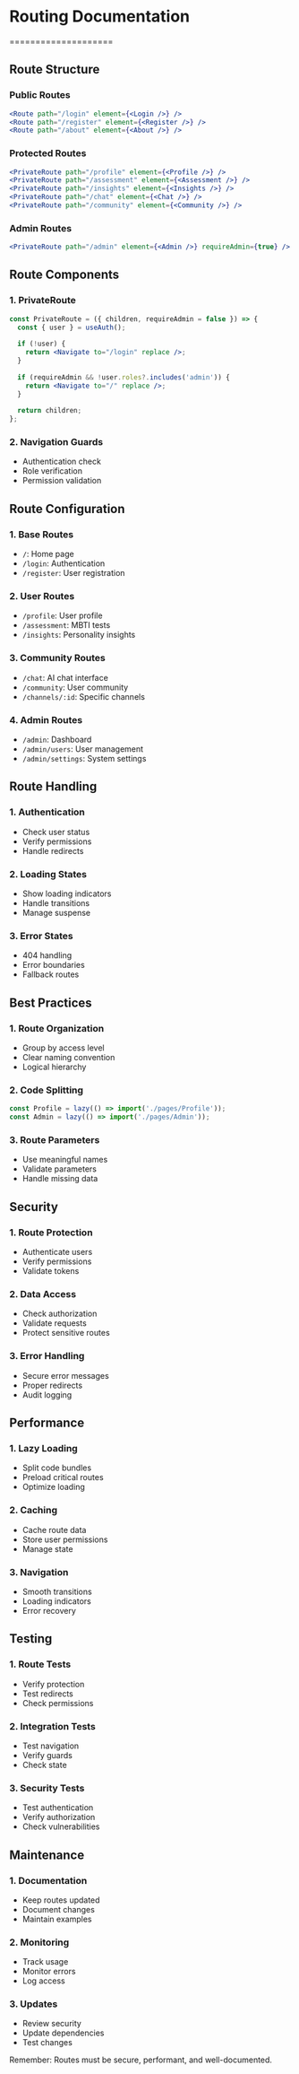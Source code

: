 # Routing Documentation
====================

## Route Structure

### Public Routes
```jsx
<Route path="/login" element={<Login />} />
<Route path="/register" element={<Register />} />
<Route path="/about" element={<About />} />
```

### Protected Routes
```jsx
<PrivateRoute path="/profile" element={<Profile />} />
<PrivateRoute path="/assessment" element={<Assessment />} />
<PrivateRoute path="/insights" element={<Insights />} />
<PrivateRoute path="/chat" element={<Chat />} />
<PrivateRoute path="/community" element={<Community />} />
```

### Admin Routes
```jsx
<PrivateRoute path="/admin" element={<Admin />} requireAdmin={true} />
```

## Route Components

### 1. PrivateRoute
```jsx
const PrivateRoute = ({ children, requireAdmin = false }) => {
  const { user } = useAuth();
  
  if (!user) {
    return <Navigate to="/login" replace />;
  }
  
  if (requireAdmin && !user.roles?.includes('admin')) {
    return <Navigate to="/" replace />;
  }
  
  return children;
};
```

### 2. Navigation Guards
- Authentication check
- Role verification
- Permission validation

## Route Configuration

### 1. Base Routes
- `/`: Home page
- `/login`: Authentication
- `/register`: User registration

### 2. User Routes
- `/profile`: User profile
- `/assessment`: MBTI tests
- `/insights`: Personality insights

### 3. Community Routes
- `/chat`: AI chat interface
- `/community`: User community
- `/channels/:id`: Specific channels

### 4. Admin Routes
- `/admin`: Dashboard
- `/admin/users`: User management
- `/admin/settings`: System settings

## Route Handling

### 1. Authentication
- Check user status
- Verify permissions
- Handle redirects

### 2. Loading States
- Show loading indicators
- Handle transitions
- Manage suspense

### 3. Error States
- 404 handling
- Error boundaries
- Fallback routes

## Best Practices

### 1. Route Organization
- Group by access level
- Clear naming convention
- Logical hierarchy

### 2. Code Splitting
```jsx
const Profile = lazy(() => import('./pages/Profile'));
const Admin = lazy(() => import('./pages/Admin'));
```

### 3. Route Parameters
- Use meaningful names
- Validate parameters
- Handle missing data

## Security

### 1. Route Protection
- Authenticate users
- Verify permissions
- Validate tokens

### 2. Data Access
- Check authorization
- Validate requests
- Protect sensitive routes

### 3. Error Handling
- Secure error messages
- Proper redirects
- Audit logging

## Performance

### 1. Lazy Loading
- Split code bundles
- Preload critical routes
- Optimize loading

### 2. Caching
- Cache route data
- Store user permissions
- Manage state

### 3. Navigation
- Smooth transitions
- Loading indicators
- Error recovery

## Testing

### 1. Route Tests
- Verify protection
- Test redirects
- Check permissions

### 2. Integration Tests
- Test navigation
- Verify guards
- Check state

### 3. Security Tests
- Test authentication
- Verify authorization
- Check vulnerabilities

## Maintenance

### 1. Documentation
- Keep routes updated
- Document changes
- Maintain examples

### 2. Monitoring
- Track usage
- Monitor errors
- Log access

### 3. Updates
- Review security
- Update dependencies
- Test changes

Remember: Routes must be secure, performant, and well-documented. 